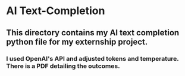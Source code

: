 # AI Text-Completion

## This directory contains my AI text completion python file for my externship project.

### I used OpenAI's API and adjusted tokens and temperature. There is a PDF detailing the outcomes. 

